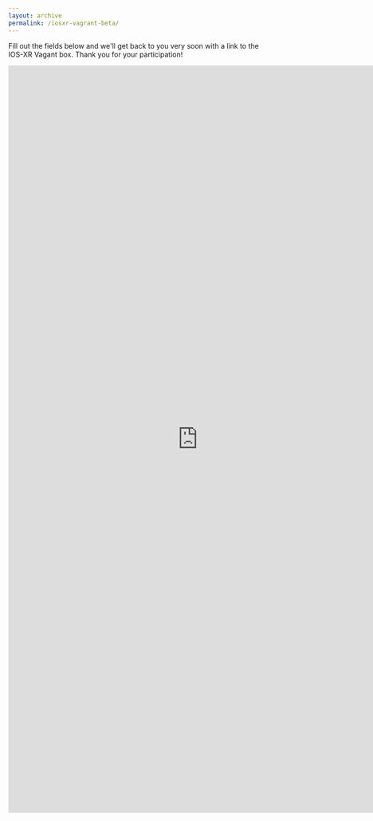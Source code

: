 ```yaml
---
layout: archive
permalink: /iosxr-vagrant-beta/
---
```


Fill out the fields below and we'll get back to you very soon with a link to the IOS-XR Vagant box.
Thank you for your participation!

<iframe src="https://docs.google.com/forms/d/1BFB-YEhllLuUQqPCxH5Z9UljtkyKLxyMG7lPmYEXReg/viewform?embedded=true" width="760" height="1500" frameborder="0" marginheight="0" marginwidth="0">Loading...</iframe>
